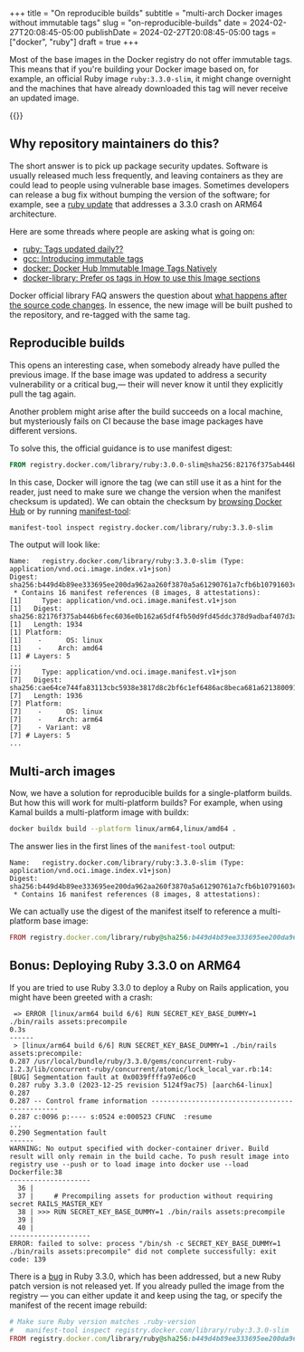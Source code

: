 +++
title = "On reproducible builds"
subtitle = "multi-arch Docker images without immutable tags"
slug = "on-reproducible-builds"
date = 2024-02-27T20:08:45-05:00
publishDate = 2024-02-27T20:08:45-05:00
tags = ["docker", "ruby"]
draft = true
+++

Most of the base images in the Docker registry do not offer immutable tags. This means that if you're building your Docker image based on, for example, an official Ruby image `ruby:3.3.0-slim`, it might change overnight and the machines that have already downloaded this tag will never receive an updated image.

<!--more-->

{{<toc>}}

## Why repository maintainers do this?

The short answer is to pick up package security updates. Software is usually released much less frequently, and leaving containers as they are could lead to people using vulnerable base images. Sometimes developers can release a bug fix without bumping the version of the software; for example, see a [ruby update](https://github.com/docker-library/official-images/pull/16285) that addresses a 3.3.0 crash on ARM64 architecture.

Here are some threads where people are asking what is going on:

- [ruby: Tags updated daily??](https://github.com/docker-library/ruby/issues/307)
- [gcc: Introducing immutable tags](https://github.com/docker-library/gcc/issues/85)
- [docker: Docker Hub Immutable Image Tags Natively](https://github.com/docker/roadmap/issues/85)
- [docker-library: Prefer os tags in How to use this Image sections](https://github.com/docker-library/docs/issues/1572)

Docker official library FAQ answers the question about [what happens after the source code changes](https://github.com/docker-library/faq?tab=readme-ov-file#an-images-source-changed-in-git-now-what). In essence, the new image will be built pushed to the repository, and re-tagged with the same tag.

## Reproducible builds

This opens an interesting case, when somebody already have pulled the previous image. If the base image was updated to address a security vulnerability or a critical bug,— their will never know it until they explicitly pull the tag again.

Another problem might arise after the build succeeds on a local machine, but mysteriously fails on CI because the base image packages have different versions.

To solve this, the official guidance is to use manifest digest:

```dockerfile
FROM registry.docker.com/library/ruby:3.0.0-slim@sha256:82176f375ab446b6fec6036e0b162a65df4fb50d9fd45ddc378d9adbaf407d3a AS base
```

In this case, Docker will ignore the tag (we can still use it as a hint for the reader, just need to make sure we change the version when the manifest checksum is updated). We can obtain the checksum by [browsing Docker Hub](https://hub.docker.com/layers/library/ruby/3.3.0-slim/images/sha256-82176f375ab446b6fec6036e0b162a65df4fb50d9fd45ddc378d9adbaf407d3a?context=explore) or by running [manifest-tool](https://github.com/estesp/manifest-tool):

```bash
manifest-tool inspect registry.docker.com/library/ruby:3.3.0-slim
```

The output will look like:

```text
Name:   registry.docker.com/library/ruby:3.3.0-slim (Type: application/vnd.oci.image.index.v1+json)
Digest: sha256:b449d4b89ee333695ee200da962aa260f3870a5a61290761a7cfb6b10791603c
 * Contains 16 manifest references (8 images, 8 attestations):
[1]     Type: application/vnd.oci.image.manifest.v1+json
[1]   Digest: sha256:82176f375ab446b6fec6036e0b162a65df4fb50d9fd45ddc378d9adbaf407d3a
[1]   Length: 1934
[1] Platform:
[1]    -      OS: linux
[1]    -    Arch: amd64
[1] # Layers: 5
...
[7]     Type: application/vnd.oci.image.manifest.v1+json
[7]   Digest: sha256:cae64ce744fa83113cbc5938e3817d8c2bf6c1ef6486ac8beca681a621380091
[7]   Length: 1936
[7] Platform:
[7]    -      OS: linux
[7]    -    Arch: arm64
[7]    - Variant: v8
[7] # Layers: 5
...
```

## Multi-arch images

Now, we have a solution for reproducible builds for a single-platform builds. But how this will work for multi-platform builds? For example, when using Kamal builds a multi-platform image with buildx:

```bash
docker buildx build --platform linux/arm64,linux/amd64 .
```

The answer lies in the first lines of the `manifest-tool` output:

```text
Name:   registry.docker.com/library/ruby:3.3.0-slim (Type: application/vnd.oci.image.index.v1+json)
Digest: sha256:b449d4b89ee333695ee200da962aa260f3870a5a61290761a7cfb6b10791603c
 * Contains 16 manifest references (8 images, 8 attestations):
```

We can actually use the digest of the manifest itself to reference a multi-platform base image:

```ruby
FROM registry.docker.com/library/ruby@sha256:b449d4b89ee333695ee200da962aa260f3870a5a61290761a7cfb6b10791603c AS base
```

## Bonus: Deploying Ruby 3.3.0 on ARM64

If you are tried to use Ruby 3.3.0 to deploy a Ruby on Rails application, you might have been greeted with a crash:

```text
 => ERROR [linux/arm64 build 6/6] RUN SECRET_KEY_BASE_DUMMY=1 ./bin/rails assets:precompile                                                                     0.3s
------
 > [linux/arm64 build 6/6] RUN SECRET_KEY_BASE_DUMMY=1 ./bin/rails assets:precompile:
0.287 /usr/local/bundle/ruby/3.3.0/gems/concurrent-ruby-1.2.3/lib/concurrent-ruby/concurrent/atomic/lock_local_var.rb:14: [BUG] Segmentation fault at 0x0039ffffa97e06c0
0.287 ruby 3.3.0 (2023-12-25 revision 5124f9ac75) [aarch64-linux]
0.287
0.287 -- Control frame information -----------------------------------------------
0.287 c:0096 p:---- s:0524 e:000523 CFUNC  :resume
...
0.290 Segmentation fault
------
WARNING: No output specified with docker-container driver. Build result will only remain in the build cache. To push result image into registry use --push or to load image into docker use --load
Dockerfile:38
--------------------
  36 |
  37 |     # Precompiling assets for production without requiring secret RAILS_MASTER_KEY
  38 | >>> RUN SECRET_KEY_BASE_DUMMY=1 ./bin/rails assets:precompile
  39 |
  40 |
--------------------
ERROR: failed to solve: process "/bin/sh -c SECRET_KEY_BASE_DUMMY=1 ./bin/rails assets:precompile" did not complete successfully: exit code: 139
```

There is a [bug](https://bugs.ruby-lang.org/issues/20085) in Ruby 3.3.0, which has been addressed, but a new Ruby patch version is not released yet. If you already pulled the image from the registry — you can either update it and keep using the tag, or specify the manifest of the recent image rebuild:

```ruby
# Make sure Ruby version matches .ruby-version
#   manifest-tool inspect registry.docker.com/library/ruby:3.3.0-slim
FROM registry.docker.com/library/ruby@sha256:b449d4b89ee333695ee200da962aa260f3870a5a61290761a7cfb6b10791603c AS base
```
